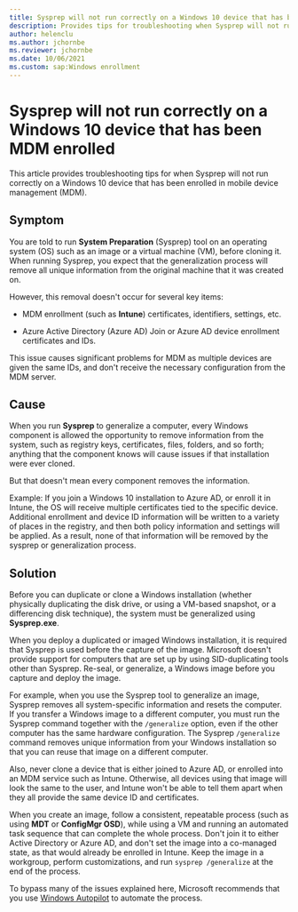 ```yaml
---
title: Sysprep will not run correctly on a Windows 10 device that has been MDM enrolled
description: Provides tips for troubleshooting when Sysprep will not run correctly on a Windows 10 device that has been enrolled in mobile device management.
author: helenclu
ms.author: jchornbe
ms.reviewer: jchornbe
ms.date: 10/06/2021
ms.custom: sap:Windows enrollment
---
```


# Sysprep will not run correctly on a Windows 10 device that has been MDM enrolled

This article provides troubleshooting tips for when Sysprep will not run correctly on a Windows 10 device that has been enrolled in mobile device management (MDM).

## Symptom

You are told to run **System Preparation** (Sysprep) tool on an operating system (OS) such as an image or a virtual machine (VM), before cloning it. When running Sysprep, you expect that the generalization process will remove all unique information from the original machine that it was created on.

However, this removal doesn't occur for several key items:

- MDM enrollment (such as **Intune**) certificates, identifiers, settings, etc.

- Azure Active Directory (Azure AD) Join or Azure AD device enrollment certificates and IDs.

This issue causes significant problems for MDM as multiple devices are given the same IDs, and don't receive the necessary configuration from the MDM server.

## Cause

When you run **Sysprep** to generalize a computer, every Windows component is allowed the opportunity to remove information from the system, such as registry keys, certificates, files, folders, and so forth; anything that the component knows will cause issues if that installation were ever cloned.

But that doesn't mean every component removes the information.

Example: If you join a Windows 10 installation to Azure AD, or enroll it in Intune, the OS will receive multiple certificates tied to the specific device. Additional enrollment and device ID information will be written to a variety of places in the registry, and then both policy information and settings will be applied. As a result, none of that information will be removed by the sysprep or generalization process.

## Solution

Before you can duplicate or clone a Windows installation (whether physically duplicating the disk drive, or using a VM-based snapshot, or a differencing disk technique), the system must be generalized using **Sysprep.exe**.

When you deploy a duplicated or imaged Windows installation, it is required that Sysprep is used before the capture of the image. Microsoft doesn't provide support for computers that are set up by using SID-duplicating tools other than Sysprep. Re-seal, or generalize, a Windows image before you capture and deploy the image.

For example, when you use the Sysprep tool to generalize an image, Sysprep removes all system-specific information and resets the computer. If you transfer a Windows image to a different computer, you must run the Sysprep command together with the `/generalize` option, even if the other computer has the same hardware configuration. The Sysprep `/generalize` command removes unique information from your Windows installation so that you can reuse that image on a different computer.

Also, never clone a device that is either joined to Azure AD, or enrolled into an MDM service such as Intune. Otherwise, all devices using that image will look the same to the user, and Intune won't be able to tell them apart when they all provide the same device ID and certificates.

When you create an image, follow a consistent, repeatable process (such as using **MDT** or **ConfigMgr OSD**), while using a VM and running an automated task sequence that can complete the whole process. Don't join it to either Active Directory or Azure AD, and don't set the image into a co-managed state, as that would already be enrolled in Intune. Keep the image in a workgroup, perform customizations, and run `sysprep /generalize` at the end of the process.

To bypass many of the issues explained here, Microsoft recommends that you use [Windows Autopilot](/mem/autopilot/windows-autopilot) to automate the process.
